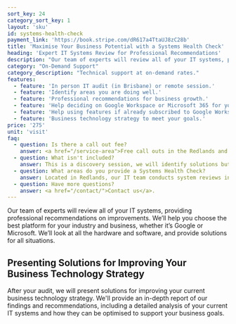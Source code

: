 ```yaml
---
sort_key: 24
category_sort_key: 1
layout: 'sku'
id: systems-health-check
payment_link: 'https://book.stripe.com/dR617a4TtaUJ8zC28b'
title: 'Maximise Your Business Potential with a Systems Health Check'
heading: 'Expert IT Systems Review for Professional Recommendations'
description: "Our team of experts will review all of your IT systems, providing professional recommendations on improvements. We’ll help you choose the best platform for your industry and business, whether it’s Google or Microsoft. We’ll look at all the hardware and software, and provide solutions for all situations."
category: "On-Demand Support"
category_description: "Technical support at on-demand rates."
features:
  - feature: 'In person IT audit (in Brisbane) or remote session.'
  - feature: 'Identify areas you are doing well.'
  - feature: 'Professional recommendations for business growth.'
  - feature: 'Help deciding on Google Workspace or Microsoft 365 for your business.'
  - feature: 'Help using features if already subscribed to Google Workspace or Microsoft 365.'
  - feature: 'Business technology strategy to meet your goals.'
price: '275'
unit: 'visit'
faq:
  - question: Is there a call out fee?
    answer: <a href="/service-area">Free call outs in the Redlands and surrounding suburbs</a>. If you're outside this service area, return travel time of more than 1 hour from Cleveland to the customer's address is billed at $50 per 30 minutes.
  - question: What isn't included?
    answer: This is a discovery session, we will identify solutions but not implement them. We will provide a quote for the implementation.
  - question: What areas do you provide a Systems Health Check?
    answer: Located in Redlands, our IT team conducts system reviews in Cleveland, Capalaba, Redland Bay, Thornlands, Victoria Point, Ormiston, Raby Bay and Macleay Island. We offer hardware and software solutions across the east coast, including Sydney, Port Macquarie, and Newcastle. Our services extend to Tingalpa, Newstead, and Wynnum. We're also thrilled to <a href="https://itsolver.net/service-area">serve international customers</a>.
  - question: Have more questions?
    answer: <a href="/contact/">Contact us</a>.
---
```

Our team of experts will review all of your IT systems, providing professional recommendations on improvements. We’ll help you choose the best platform for your industry and business, whether it’s Google or Microsoft. We’ll look at all the hardware and software, and provide solutions for all situations.
## Presenting Solutions for Improving Your Business Technology Strategy
After your audit, we will present solutions for improving your current business technology strategy. We'll provide an in-depth report of our findings and recommendations, including a detailed analysis of your current IT systems and how they can be optimised to support your business goals.
